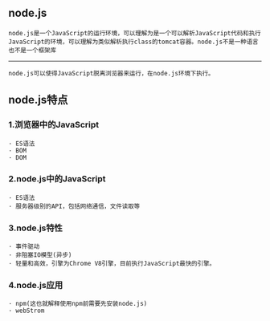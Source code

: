 ## node.js
    node.js是一个JavaScript的运行环境，可以理解为是一个可以解析JavaScript代码和执行JavaScript的环境，可以理解为类似解析执行class的tomcat容器。node.js不是一种语言也不是一个框架库
---
    node.js可以使得JavaScript脱离浏览器来运行，在node.js环境下执行。
## node.js特点
### 1.浏览器中的JavaScript
    · ES语法
    · BOM
    · DOM
### 2.node.js中的JavaScript
    · ES语法
    · 服务器级别的API，包括网络通信，文件读取等
### 3.node.js特性
    · 事件驱动
    · 非阻塞IO模型(异步)
    · 轻量和高效，引擎为Chrome V8引擎，目前执行JavaScript最快的引擎。
### 4.node.js应用
    · npm(这也就解释使用npm前需要先安装node.js)
    · webStrom
